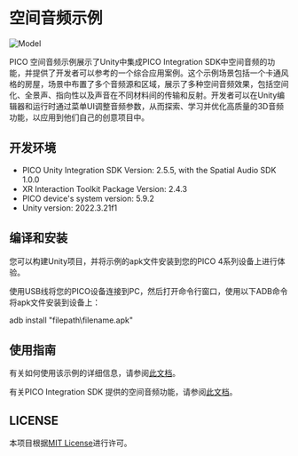 # 空间音频示例
![Model](https://github.com/Pico-Developer/SpatialAudioSample-Unity/blob/main/SpatialAudioSampleMain.jpeg)

PICO 空间音频示例展示了Unity中集成PICO Integration SDK中空间音频的功能，并提供了开发者可以参考的一个综合应用案例。这个示例场景包括一个卡通风格的房屋，场景中布置了多个音频源和区域，展示了多种空间音频效果，包括空间化、全景声、指向性以及声音在不同材料间的传输和反射。开发者可以在Unity编辑器和运行时通过菜单UI调整音频参数，从而探索、学习并优化高质量的3D音频功能，以应用到他们自己的创意项目中。

## 开发环境

- PICO Unity Integration SDK Version: 2.5.5, with the Spatial Audio SDK 1.0.0
- XR Interaction Toolkit Package Version: 2.4.3
- PICO device's system version: 5.9.2
- Unity version: 2022.3.21f1

## 编译和安装

您可以构建Unity项目，并将示例的apk文件安装到您的PICO 4系列设备上进行体验。

使用USB线将您的PICO设备连接到PC，然后打开命令行窗口，使用以下ADB命令将apk文件安装到设备上：

adb install "filepath\filename.apk"


## 使用指南

有关如何使用该示例的详细信息，请参阅[此文档](https://developer-cn.picoxr.com/document/unity/spatial-audio-sample/)。

有关PICO Integration SDK 提供的空间音频功能，请参阅[此文档](https://developer-cn.picoxr.com/document/unity/spatial-audio/)。

## LICENSE
本项目根据[MIT License](LICENSE)进行许可。
